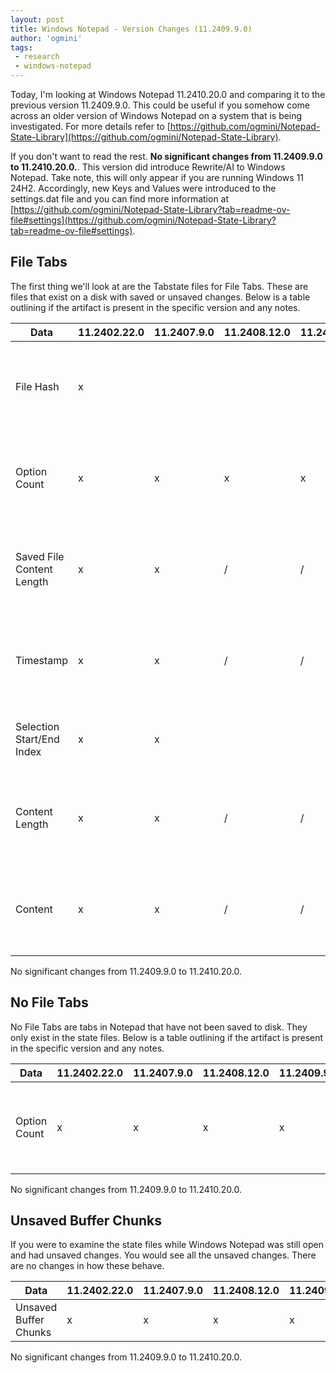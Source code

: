 ```yaml
---
layout: post
title: Windows Notepad - Version Changes (11.2409.9.0)
author: 'ogmini'
tags:
 - research
 - windows-notepad 
---
```


Today, I'm looking at Windows Notepad 11.2410.20.0 and comparing it to the previous version 11.2409.9.0. This could be useful if you somehow come across an older version of Windows Notepad on a system that is being investigated. For more details refer to [https://github.com/ogmini/Notepad-State-Library](https://github.com/ogmini/Notepad-State-Library). 

If you don't want to read the rest. __No significant changes from 11.2409.9.0 to 11.2410.20.0.__. This version did introduce Rewrite/AI to Windows Notepad. Take note, this will only appear if you are running Windows 11 24H2. Accordingly, new Keys and Values were introduced to the settings.dat file and you can find more information at [https://github.com/ogmini/Notepad-State-Library?tab=readme-ov-file#settings](https://github.com/ogmini/Notepad-State-Library?tab=readme-ov-file#settings).

## File Tabs

The first thing we'll look at are the Tabstate files for File Tabs. These are files that exist on a disk with saved or unsaved changes. Below is a table outlining if the artifact is present in the specific version and any notes.

| Data | 11.2402.22.0 | 11.2407.9.0 | 11.2408.12.0 | 11.2409.9.0 | 11.2410.20.0 | Notes
| --- | --- | --- | --- | --- | --- | --- |
| File Hash | x | | |  | |This File Hash is for the file on disk. It does NOT account for any unsaved changes. |
| Option Count | x | x | x | x | x |This is 1 for 11.2402.22.0 and 2 for 11.2407.9.0+. It is still unknown what these are. |
| Saved File Content Length | x | x | / | / | / | Starting with 11.2408.12.0 this is only populated for File Tabs with unsaved changes.|
| Timestamp | x | x | / | / | / |Starting with 11.2408.12.0 this is only populated for File Tabs with unsaved changes.|
| Selection Start/End Index | x | x | | | | Starting with 11.2408.12.0 this is no longer populated. |
| Content Length | x | x | / | / | / | Starting with 11.2408.12.0 this is only populated for File Tabs with unsaved changes.|
| Content | x | x | / | / | / | Starting with 11.2408.12.0 this is only populated for File Tabs with unsaved changes.|

No significant changes from 11.2409.9.0 to 11.2410.20.0. 

## No File Tabs

No File Tabs are tabs in Notepad that have not been saved to disk. They only exist in the state files. Below is a table outlining if the artifact is present in the specific version and any notes.

| Data | 11.2402.22.0 | 11.2407.9.0 | 11.2408.12.0 | 11.2409.9.0 | 11.2410.20.0 | Notes
| --- | --- | --- | --- | --- | --- | --- |
| Option Count | x | x | x | x | x | This is 1 for 11.2402.22.0 and 2 for 11.2407.9.0+. It is still unknown what these are. |

No significant changes from 11.2409.9.0 to 11.2410.20.0. 

## Unsaved Buffer Chunks

If you were to examine the state files while Windows Notepad was still open and had unsaved changes. You would see all the unsaved changes. There are no changes in how these behave.

| Data | 11.2402.22.0 | 11.2407.9.0 | 11.2408.12.0 | 11.2409.9.0 | 11.2410.20.0 | Notes
| --- | --- | --- | --- | --- | --- | --- |
| Unsaved Buffer Chunks | x | x | x | x | x | Identical |

No significant changes from 11.2409.9.0 to 11.2410.20.0. 